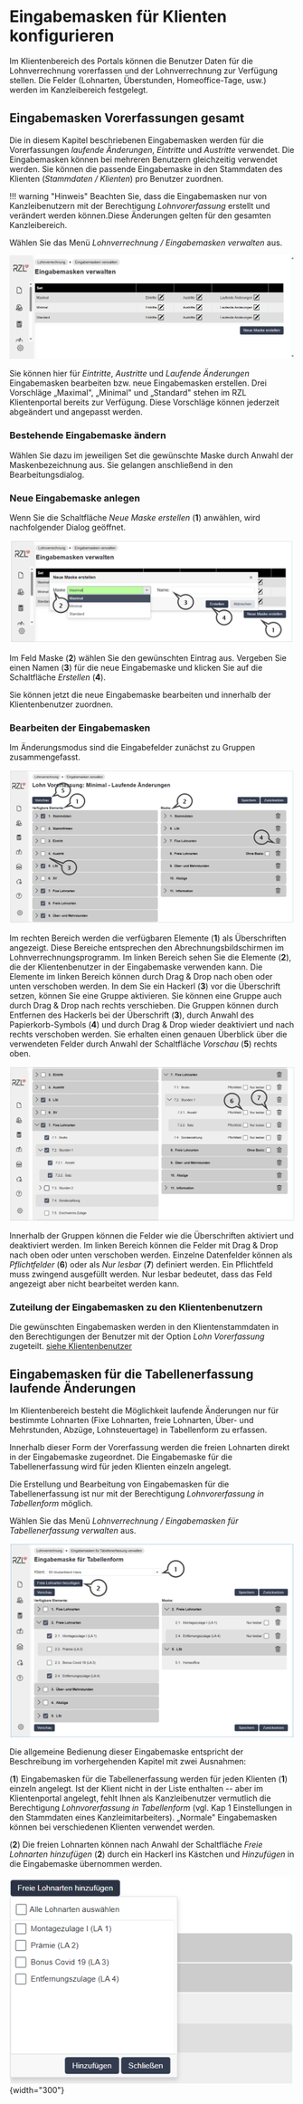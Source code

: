 # Eingabemasken für Klienten konfigurieren

Im Klientenbereich des Portals können die Benutzer Daten für die Lohnverrechnung vorerfassen und der Lohnverrechnung zur Verfügung stellen. Die Felder (Lohnarten, Überstunden, Homeoffice-Tage, usw.) werden im Kanzleibereich festgelegt.

## Eingabemasken Vorerfassungen gesamt

Die in diesem Kapitel beschriebenen Eingabemasken werden für die Vorerfassungen *laufende Änderungen*, *Eintritte* und *Austritte* verwendet. Die Eingabemasken können bei mehreren Benutzern gleichzeitig verwendet werden. Sie können die passende Eingabemaske in den Stammdaten des Klienten (*Stammdaten / Klienten*) pro Benutzer zuordnen.


!!! warning "Hinweis"
    Beachten Sie, dass die Eingabemasken nur von Kanzleibenutzern mit der Berechtigung *Lohnvorerfassung* erstellt und verändert werden können.Diese Änderungen gelten für den gesamten Kanzleibereich.

Wählen Sie das Menü *Lohnverrechnung / Eingabemasken verwalten* aus.


![](img/image61.png)

Sie können hier für *Eintritte*, *Austritte* und *Laufende Änderungen* Eingabemasken bearbeiten bzw. neue Eingabemasken erstellen. Drei Vorschläge „Maximal", „Minimal" und „Standard" stehen im RZL Klientenportal bereits zur Verfügung. Diese Vorschläge können jederzeit abgeändert und angepasst werden.

### Bestehende Eingabemaske ändern 

Wählen Sie dazu im jeweiligen Set die gewünschte Maske durch Anwahl der Maskenbezeichnung aus. Sie gelangen anschließend in den Bearbeitungsdialog.

### Neue Eingabemaske anlegen 

Wenn Sie die Schaltfläche *Neue Maske erstellen* (**1**) anwählen, wird nachfolgender Dialog geöffnet.

![](img/image.png)


Im Feld Maske (**2**) wählen Sie den gewünschten Eintrag aus. Vergeben Sie einen Namen (**3**) für die neue Eingabemaske und klicken Sie auf die Schaltfläche *Erstellen* (**4**).

Sie können jetzt die neue Eingabemaske bearbeiten und innerhalb der Klientenbenutzer zuordnen.

### Bearbeiten der Eingabemasken 

Im Änderungsmodus sind die Eingabefelder zunächst zu Gruppen zusammengefasst.

![](img/image1.png)


Im rechten Bereich werden die verfügbaren Elemente (**1**) als Überschriften angezeigt. Diese Bereiche entsprechen den Abrechnungsbildschirmen im Lohnverrechnungsprogramm. 
Im linken Bereich sehen Sie die Elemente (**2**), die der Klientenbenutzer in der Eingabemaske verwenden kann. 
Die Elemente im linken Bereich können durch Drag & Drop nach oben oder unten verschoben werden. 
In dem Sie ein Hackerl (**3**) vor die Überschrift setzen, können Sie eine Gruppe aktivieren. Sie können eine Gruppe auch durch Drag & Drop nach rechts verschieben.
Die Gruppen können durch Entfernen des Hackerls bei der Überschrift (**3**), durch Anwahl des Papierkorb-Symbols (**4**) und durch Drag & Drop wieder deaktiviert und nach rechts verschoben werden.
Sie erhalten einen genauen Überblick über die verwendeten Felder durch Anwahl der Schaltfläche *Vorschau* (**5**) rechts oben.

![](img/image2.png)


Innerhalb der Gruppen können die Felder wie die Überschriften aktiviert und deaktiviert werden. 
Im linken Bereich können die Felder mit Drag & Drop nach oben oder unten verschoben werden.
Einzelne Datenfelder können als *Pflichtfelder* (**6**) oder als *Nur lesbar* (**7**) definiert werden. Ein Pflichtfeld muss zwingend ausgefüllt werden. Nur lesbar bedeutet, dass das Feld angezeigt aber nicht bearbeitet werden kann.

### Zuteilung der Eingabemasken zu den Klientenbenutzern 

Die gewünschten Eingabemasken werden in den Klientenstammdaten in den Berechtigungen der Benutzer mit der Option *Lohn Vorerfassung* zugeteilt. [siehe Klientenbenutzer](../../Stammdaten/KlientStammdaten/Klientenbenutzer.md)

## Eingabemasken für die Tabellenerfassung laufende Änderungen

Im Klientenbereich besteht die Möglichkeit laufende Änderungen nur für bestimmte Lohnarten (Fixe Lohnarten, freie Lohnarten, Über- und Mehrstunden, Abzüge, Lohnsteuertage) in Tabellenform zu erfassen.

Innerhalb dieser Form der Vorerfassung werden die freien Lohnarten direkt in der Eingabemaske zugeordnet. Die Eingabemaske für die Tabellenerfassung wird für jeden Klienten einzeln angelegt.

Die Erstellung und Bearbeitung von Eingabemasken für die Tabellenerfassung ist nur mit der Berechtigung *Lohnvorerfassung in Tabellenform* möglich.

Wählen Sie das Menü *Lohnverrechnung / Eingabemasken für Tabellenerfassung verwalten* aus.


![](img/image3.png)

Die allgemeine Bedienung dieser Eingabemaske entspricht der Beschreibung im vorhergehenden Kapitel mit zwei Ausnahmen:

(**1**) Eingabemasken für die Tabellenerfassung werden für jeden Klienten (**1**) einzeln angelegt. Ist der Klient nicht in der Liste enthalten -- aber im Klientenportal angelegt, fehlt Ihnen als Kanzleibenutzer vermutlich die Berechtigung *Lohnvorerfassung in Tabellenform* (vgl. Kap 1 Einstellungen in den Stammdaten eines Kanzleimitarbeiters). „Normale" Eingabemasken können bei verschiedenen Klienten verwendet werden.

(**2**) Die freien Lohnarten können nach Anwahl der Schaltfläche *Freie Lohnarten hinzufügen* (**2**) durch ein Hackerl ins Kästchen und *Hinzufügen* in die Eingabemaske übernommen werden.


![](img/image66.png) {width="300"}